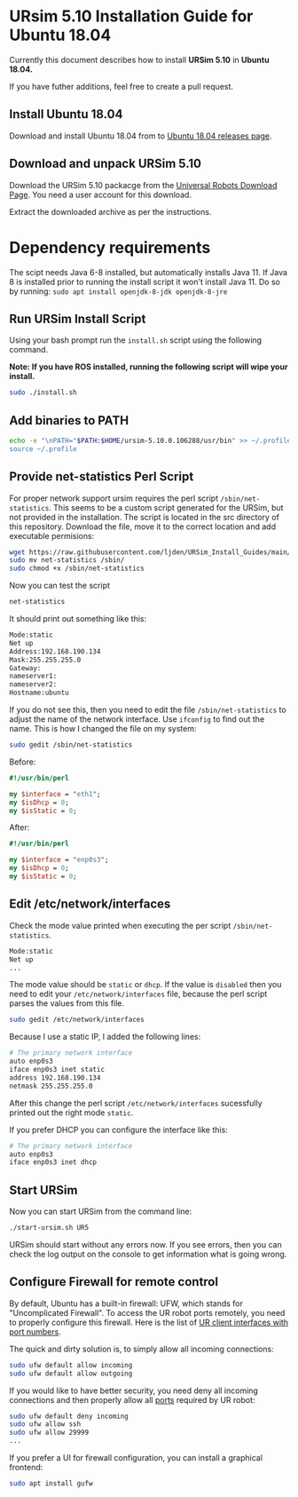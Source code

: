 # URsim 5.10 Installation Guide for Ubuntu 18.04

Currently this document describes how to install **URSim 5.10** in **Ubuntu 18.04.** 

If you have futher additions, feel free to create a pull request.

## Install Ubuntu 18.04

Download and install Ubuntu 18.04 from to [Ubuntu 18.04 releases page](https://releases.ubuntu.com/18.04/).


## Download and unpack URSim 5.10

Download the URSim 5.10 packacge from the [Universal Robots Download Page](https://www.universal-robots.com/download/software-e-series/simulator-linux/offline-simulator-e-series-ur-sim-for-linux-5100/). You need a user account for this download.

Extract the downloaded archive as per the instructions.

# Dependency requirements

The scipt needs Java 6-8 installed, but automatically installs Java 11. If Java 8 is installed prior to running the install script it won't install Java 11. Do so by running: `sudo apt install openjdk-8-jdk openjdk-8-jre`

## Run URSim Install Script

Using your bash prompt run the `install.sh` script using the following command.

**Note: If you have ROS installed, running the following script will wipe your install.**

```bash
sudo ./install.sh
```

## Add binaries to PATH

```bash
echo -e "\nPATH="$PATH:$HOME/ursim-5.10.0.106288/usr/bin" >> ~/.profile
source ~/.profile
```


## Provide net-statistics Perl Script

For proper network support ursim requires the perl script `/sbin/net-statistics`.
This seems to be a custom script generated for the URSim, but not provided in the installation. The script is located in the src directory of this repository.
Download the file, move it to the correct location and add executable permisions:

```bash
wget https://raw.githubusercontent.com/ljden/URSim_Install_Guides/main/src/net-statistics
sudo mv net-statistics /sbin/
sudo chmod +x /sbin/net-statistics
```

Now you can test the script

```bash
net-statistics
```

It should print out something like this:

```bash
Mode:static
Net up
Address:192.168.190.134
Mask:255.255.255.0
Gateway:
nameserver1:
nameserver2:
Hostname:ubuntu
```

If you do not see this, then you need to edit the file `/sbin/net-statistics` to adjust the name of the network interface. Use `ifconfig` to find out the name. This is how I changed the file on my system:

```bash
sudo gedit /sbin/net-statistics
```

Before:

```perl
#!/usr/bin/perl

my $interface = "eth1";
my $isDhcp = 0;
my $isStatic = 0;
```

After:

```perl
#!/usr/bin/perl

my $interface = "enp0s3";
my $isDhcp = 0;
my $isStatic = 0;
```

## Edit /etc/network/interfaces

Check the mode value printed when executing the per script `/sbin/net-statistics`.

```bash
Mode:static
Net up
...
```

The mode value should be `static` or `dhcp`. If the value is `disabled` then you
need to edit your `/etc/network/interfaces` file, because the perl script
parses the values from this file.

```bash
sudo gedit /etc/network/interfaces
```

Because I use a static IP, I added the following lines:

```bash
# The primary network interface
auto enp0s3
iface enp0s3 inet static
address 192.168.190.134
netmask 255.255.255.0
```

After this change the perl script `/etc/network/interfaces` sucessfully printed
out the right mode `static`.

If you prefer DHCP you can configure the interface like this:

```bash
# The primary network interface
auto enp0s3
iface enp0s3 inet dhcp
```

## Start URSim

Now you can start URSim from the command line:

```bash
./start-ursim.sh UR5
```

URSim should start without any errors now. If you see errors, then you can
check the log output on the console to get information what is going wrong.

## Configure Firewall for remote control

By default, Ubuntu has a built-in firewall: UFW, which stands for "Uncomplicated Firewall".
To access the UR robot ports remotely, you need to properly configure this
firewall. Here is the list of [UR client interfaces with port numbers](https://www.universal-robots.com/articles/ur/interface-communication/overview-of-client-interfaces/).

The quick and dirty solution is, to simply allow all incoming connections:

```bash
sudo ufw default allow incoming
sudo ufw default allow outgoing
```

If you would like to have better security, you need deny all incoming connections
and then properly allow all [ports]((https://www.universal-robots.com/articles/ur/interface-communication/overview-of-client-interfaces/)) required by UR robot:

```bash
sudo ufw default deny incoming
sudo ufw allow ssh
sudo ufw allow 29999
...
```

If you prefer a UI for firewall configuration, you can install a graphical
frontend:

```bash
sudo apt install gufw
```
